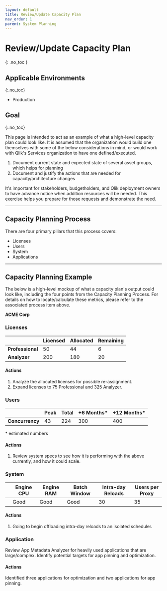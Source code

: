 ```yaml
---
layout: default
title: Review/Update Capacity Plan
nav_order: 1
parent: System Planning
---
```


# Review/Update Capacity Plan
{: .no_toc }

## Applicable Environments
{:.no_toc}

- Production

## Goal
{:.no_toc}

This page is intended to act as an example of what a high-level capacity plan could look like. It is assumed that the organization would build one themselves with some of the below considerations in mind, or would work with Qlik's Services organization to have one defined/executed.

1. Document current state and expected state of several asset groups, which helps for planning
2. Document and justify the actions that are needed for capacity/architecture changes

It's important for stakeholders, budgetholders, and Qlik deployment owners to have advance notice when addition resources will be needed. This exercise helps you prepare for those requests and demonstrate the need. 

-------------------------

## Capacity Planning Process

There are four primary pillars that this process covers:

  - Licenses
  - Users
  - System
  - Applications

-------------------------

## Capacity Planning Example

The below is a high-level mockup of what a capacity plan's output could look like, including the four points from the Capacity Planning Process. For details on how to locate/calculate these metrics, please refer to the associated process item above.

**ACME Corp**

### Licenses

|                  | Licensed | Allocated | Remaining |
|------------------|----------|-----------|-----------|
| **Professional** | 50       | 44        | 6         |
| **Analyzer**     | 200      | 180       | 20        |

#### Actions

1. Analyze the allocated licenses for possible re-assignment.
2. Expand licenses to 75 Professional and 325 Analyzer.

### Users

|                  |  Peak    | Total     | +6 Months*| +12 Months* |
|------------------|----------|-----------|-----------|-------------|
| **Concurrency**  | 43       | 224       | 300       | 400         |

\* estimated numbers

#### Actions

1. Review system specs to see how it is performing with the above currently, and how it could scale.

### System

|                  | Engine CPU | Engine RAM |  Batch Window | Intra-day Reloads | Users per Proxy |
|------------------|------------|------------|---------------|-------------------|-----------------|
|                  | Good       | Good       | Good          | 30                | 35              |

#### Actions

1. Going to begin offloading intra-day reloads to an isolated scheduler.

### Application

Review App Metadata Analyzer for heavily used applications that are large/complex. Identify potential targets for app pinning and optimization.

#### Actions

Identified three applications for optimization and two applications for app pinning.
